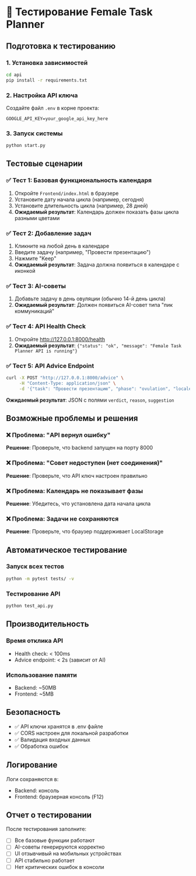 # 🧪 Тестирование Female Task Planner

## Подготовка к тестированию

### 1. Установка зависимостей
```bash
cd api
pip install -r requirements.txt
```

### 2. Настройка API ключа
Создайте файл `.env` в корне проекта:
```env
GOOGLE_API_KEY=your_google_api_key_here
```

### 3. Запуск системы
```bash
python start.py
```

## Тестовые сценарии

### ✅ Тест 1: Базовая функциональность календаря
1. Откройте `Frontend/index.html` в браузере
2. Установите дату начала цикла (например, сегодня)
3. Установите длительность цикла (например, 28 дней)
4. **Ожидаемый результат**: Календарь должен показать фазы цикла разными цветами

### ✅ Тест 2: Добавление задач
1. Кликните на любой день в календаре
2. Введите задачу (например, "Провести презентацию")
3. Нажмите "Keep"
4. **Ожидаемый результат**: Задача должна появиться в календаре с иконкой

### ✅ Тест 3: AI-советы
1. Добавьте задачу в день овуляции (обычно 14-й день цикла)
2. **Ожидаемый результат**: Должен появиться AI-совет типа "пик коммуникаций"

### ✅ Тест 4: API Health Check
1. Откройте http://127.0.0.1:8000/health
2. **Ожидаемый результат**: `{"status": "ok", "message": "Female Task Planner API is running"}`

### ✅ Тест 5: API Advice Endpoint
```bash
curl -X POST "http://127.0.0.1:8000/advice" \
     -H "Content-Type: application/json" \
     -d '{"task": "Провести презентацию", "phase": "ovulation", "locale": "ru"}'
```
**Ожидаемый результат**: JSON с полями `verdict`, `reason`, `suggestion`

## Возможные проблемы и решения

### ❌ Проблема: "API вернул ошибку"
**Решение**: Проверьте, что backend запущен на порту 8000

### ❌ Проблема: "Совет недоступен (нет соединения)"
**Решение**: Проверьте, что API ключ настроен правильно

### ❌ Проблема: Календарь не показывает фазы
**Решение**: Убедитесь, что установлена дата начала цикла

### ❌ Проблема: Задачи не сохраняются
**Решение**: Проверьте, что браузер поддерживает LocalStorage

## Автоматическое тестирование

### Запуск всех тестов
```bash
python -m pytest tests/ -v
```

### Тестирование API
```bash
python test_api.py
```

## Производительность

### Время отклика API
- Health check: < 100ms
- Advice endpoint: < 2s (зависит от AI)

### Использование памяти
- Backend: ~50MB
- Frontend: ~5MB

## Безопасность

- ✅ API ключи хранятся в .env файле
- ✅ CORS настроен для локальной разработки
- ✅ Валидация входных данных
- ✅ Обработка ошибок

## Логирование

Логи сохраняются в:
- Backend: консоль
- Frontend: браузерная консоль (F12)

## Отчет о тестировании

После тестирования заполните:
- [ ] Все базовые функции работают
- [ ] AI-советы генерируются корректно
- [ ] UI отзывчивый на мобильных устройствах
- [ ] API стабильно работает
- [ ] Нет критических ошибок в консоли
